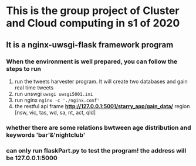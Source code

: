 # This is the group project of Cluster and Cloud computing in s1 of 2020  
## It is a nginx-uwsgi-flask framework program
### When the environment is well prepared, you can follow the steps to run
1. run the tweets harvester program. It will create two databases and gain real time tweets
2. run unswgi `uwsgi uwsgi5001.ini`
3. run nginx `nginx -c './nginx.conf'`
4. the restful api frame **http://127.0.0.1:5001/starry_app/gain_data/<region name>**
region [nsw, vic, tas, wd, sa, nt, act, qld]

### whether there are some relations bwtween age distribution and keywords 'bar'&'nightclub'
### can only run flaskPart.py to test the program! the address will be 127.0.0.1:5000


